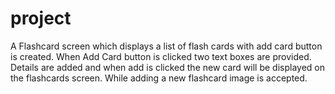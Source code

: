 # project
A Flashcard screen which displays a list of flash cards with add card button is created.
When Add Card button is clicked two text boxes are provided.
Details are added and when add is clicked the new card will be displayed on the flashcards screen.
While adding a new flashcard image is accepted.

